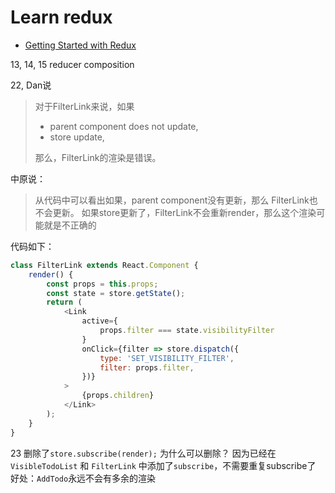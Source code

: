 # Learn redux

- [Getting Started with Redux](https://egghead.io/courses/getting-started-with-redux)

13, 14, 15 reducer composition 

22, 
Dan说
> 对于FilterLink来说，如果
> - parent component does not update,
> - store update,
>
> 那么，FilterLink的渲染是错误。

中原说：
> 从代码中可以看出如果，parent component没有更新，那么 FilterLink也不会更新。
> 如果store更新了，FilterLink不会重新render，那么这个渲染可能就是不正确的

代码如下：
```javascript
class FilterLink extends React.Component {
    render() {
        const props = this.props;
        const state = store.getState();
        return (
            <Link
                active={
                    props.filter === state.visibilityFilter
                }
                onClick={filter => store.dispatch({
                    type: 'SET_VISIBILITY_FILTER',
                    filter: props.filter,
                })}
            >
                {props.children}
            </Link>
        );
    }
}
```

23 删除了`store.subscribe(render);`
为什么可以删除？
因为已经在`VisibleTodoList` 和 `FilterLink` 中添加了`subscribe`，不需要重复subscribe了
好处：`AddTodo`永远不会有多余的渲染
